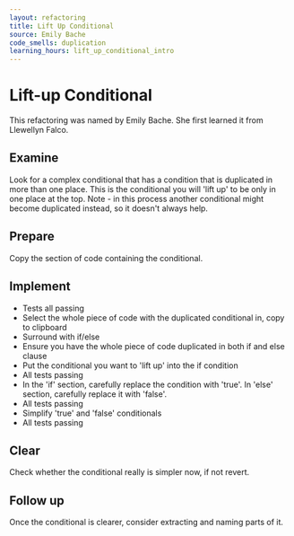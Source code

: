 ```yaml
---
layout: refactoring
title: Lift Up Conditional
source: Emily Bache
code_smells: duplication
learning_hours: lift_up_conditional_intro
---
```


# Lift-up Conditional
This refactoring was named by Emily Bache. She first learned it from Llewellyn Falco.

## Examine
Look for a complex conditional that has a condition that is duplicated in more than one place. This is the conditional you will 'lift up' to be only in one place at the top. Note - in this process another conditional might become duplicated instead, so it doesn't always help.

## Prepare
Copy the section of code containing the conditional.

## Implement

* Tests all passing
* Select the whole piece of code with the duplicated conditional in, copy to clipboard
* Surround with if/else
* Ensure you have the whole piece of code duplicated in both if and else clause
* Put the conditional you want to 'lift up' into the if condition
* All tests passing
* In the 'if' section, carefully replace the condition with 'true'. In 'else' section, carefully replace it with 'false'.
* All tests passing
* Simplify 'true' and 'false' conditionals
* All tests passing

## Clear
Check whether the conditional really is simpler now, if not revert.

## Follow up
Once the conditional is clearer, consider extracting and naming parts of it.
